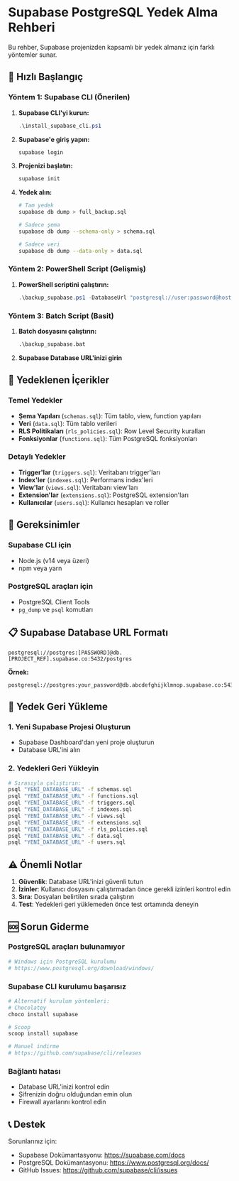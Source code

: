 # Supabase PostgreSQL Yedek Alma Rehberi

Bu rehber, Supabase projenizden kapsamlı bir yedek almanız için farklı yöntemler sunar.

## 🚀 Hızlı Başlangıç

### Yöntem 1: Supabase CLI (Önerilen)

1. **Supabase CLI'yi kurun:**
   ```powershell
   .\install_supabase_cli.ps1
   ```

2. **Supabase'e giriş yapın:**
   ```bash
   supabase login
   ```

3. **Projenizi başlatın:**
   ```bash
   supabase init
   ```

4. **Yedek alın:**
   ```bash
   # Tam yedek
   supabase db dump > full_backup.sql
   
   # Sadece şema
   supabase db dump --schema-only > schema.sql
   
   # Sadece veri
   supabase db dump --data-only > data.sql
   ```

### Yöntem 2: PowerShell Script (Gelişmiş)

1. **PowerShell scriptini çalıştırın:**
   ```powershell
   .\backup_supabase.ps1 -DatabaseUrl "postgresql://user:password@host:port/database"
   ```

### Yöntem 3: Batch Script (Basit)

1. **Batch dosyasını çalıştırın:**
   ```cmd
   .\backup_supabase.bat
   ```

2. **Supabase Database URL'inizi girin**

## 📁 Yedeklenen İçerikler

### Temel Yedekler
- **Şema Yapıları** (`schemas.sql`): Tüm tablo, view, function yapıları
- **Veri** (`data.sql`): Tüm tablo verileri
- **RLS Politikaları** (`rls_policies.sql`): Row Level Security kuralları
- **Fonksiyonlar** (`functions.sql`): Tüm PostgreSQL fonksiyonları

### Detaylı Yedekler
- **Trigger'lar** (`triggers.sql`): Veritabanı trigger'ları
- **Index'ler** (`indexes.sql`): Performans index'leri
- **View'lar** (`views.sql`): Veritabanı view'ları
- **Extension'lar** (`extensions.sql`): PostgreSQL extension'ları
- **Kullanıcılar** (`users.sql`): Kullanıcı hesapları ve roller

## 🔧 Gereksinimler

### Supabase CLI için
- Node.js (v14 veya üzeri)
- npm veya yarn

### PostgreSQL araçları için
- PostgreSQL Client Tools
- `pg_dump` ve `psql` komutları

## 📋 Supabase Database URL Formatı

```
postgresql://postgres:[PASSWORD]@db.[PROJECT_REF].supabase.co:5432/postgres
```

**Örnek:**
```
postgresql://postgres:your_password@db.abcdefghijklmnop.supabase.co:5432/postgres
```

## 🔄 Yedek Geri Yükleme

### 1. Yeni Supabase Projesi Oluşturun
- Supabase Dashboard'dan yeni proje oluşturun
- Database URL'ini alın

### 2. Yedekleri Geri Yükleyin
```bash
# Sırasıyla çalıştırın:
psql "YENİ_DATABASE_URL" -f schemas.sql
psql "YENİ_DATABASE_URL" -f functions.sql
psql "YENİ_DATABASE_URL" -f triggers.sql
psql "YENİ_DATABASE_URL" -f indexes.sql
psql "YENİ_DATABASE_URL" -f views.sql
psql "YENİ_DATABASE_URL" -f extensions.sql
psql "YENİ_DATABASE_URL" -f rls_policies.sql
psql "YENİ_DATABASE_URL" -f data.sql
psql "YENİ_DATABASE_URL" -f users.sql
```

## ⚠️ Önemli Notlar

1. **Güvenlik**: Database URL'inizi güvenli tutun
2. **İzinler**: Kullanıcı dosyasını çalıştırmadan önce gerekli izinleri kontrol edin
3. **Sıra**: Dosyaları belirtilen sırada çalıştırın
4. **Test**: Yedekleri geri yüklemeden önce test ortamında deneyin

## 🆘 Sorun Giderme

### PostgreSQL araçları bulunamıyor
```bash
# Windows için PostgreSQL kurulumu
# https://www.postgresql.org/download/windows/
```

### Supabase CLI kurulumu başarısız
```bash
# Alternatif kurulum yöntemleri:
# Chocolatey
choco install supabase

# Scoop
scoop install supabase

# Manuel indirme
# https://github.com/supabase/cli/releases
```

### Bağlantı hatası
- Database URL'inizi kontrol edin
- Şifrenizin doğru olduğundan emin olun
- Firewall ayarlarını kontrol edin

## 📞 Destek

Sorunlarınız için:
- Supabase Dokümantasyonu: https://supabase.com/docs
- PostgreSQL Dokümantasyonu: https://www.postgresql.org/docs/
- GitHub Issues: https://github.com/supabase/cli/issues
